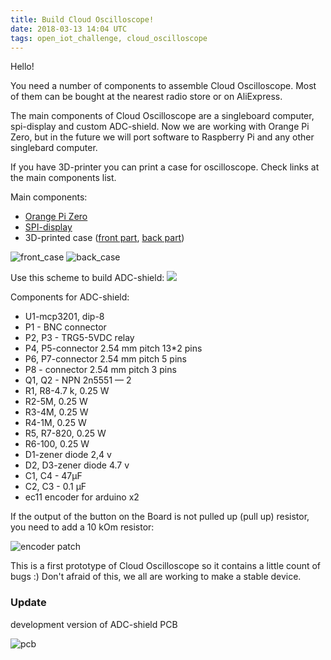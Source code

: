 ```yaml
---
title: Build Cloud Oscilloscope!
date: 2018-03-13 14:04 UTC
tags: open_iot_challenge, cloud_oscilloscope
---
```


Hello!

 You need a number of components to assemble Cloud Oscilloscope. Most of them can be bought at the nearest radio store or on AliExpress. 

The main components of Cloud Oscilloscope are a singleboard computer, spi-display and custom ADC-shield. Now we are working with Orange Pi Zero, but in the future we will port software to Raspberry Pi and any other singlebard computer. 

If you have 3D-printer you can print a case for oscilloscope. Check links at the main components list.

Main components:

* [Orange Pi Zero](https://ru.aliexpress.com/item/Orange-Pi-Zero-H2-Quad-Core-Open-source-256MB-development-board-beyond-Raspberry-Pi/32760774493.html?spm=a2g0s.9042311.0.0.CrCaTH)
* [SPI-display](https://ru.aliexpress.com/item/3-2-Inch-TFT-LCD-Display-Module-Touch-Screen-For-Raspberry-Pi-B-B-A/32628482115.html?ws_ab_test=searchweb0_0,searchweb201602_4_10152_5711320_10151_10065_10344_10068_10342_10343_10340_10341_10543_10084_10083_10618_10307_10301_5711220_5722420_10313_10059_10534_100031_10103_10627_10626_10624_10623_10622_10621_10620_10125,searchweb201603_25,ppcSwitch_5&algo_expid=828ec22e-b776-4c51-a199-00045f8d2efb-0&algo_pvid=828ec22e-b776-4c51-a199-00045f8d2efb&priceBeautifyAB=0)
* 3D-printed case ([front part](https://www.thingiverse.com/thing:2824447), [back part](https://www.thingiverse.com/thing:2824450))

![front_case](https://cdn.thingiverse.com/renders/47/68/ba/2a/ce/ced77617d724da10e00afbfd91e3a640_preview_featured.jpg)
![back_case](https://cdn.thingiverse.com/renders/07/c2/32/0a/93/e18ec2c93dc39543b30bcb98139ae95d_preview_featured.jpg)


Use this scheme to build ADC-shield: 
[<img src="https://dronov.net/images/oscilloscope.jpg">](https://dronov.net/images/oscilloscope.jpg)

Components for ADC-shield:

* U1-mcp3201, dip-8
* P1 - BNC connector
* P2, P3 - TRG5-5VDC relay
* P4, P5-connector 2.54 mm pitch 13*2 pins
* P6, P7-connector 2.54 mm pitch 5 pins
* P8 - connector 2.54 mm pitch 3 pins
* Q1, Q2 - NPN 2n5551 — 2
* R1, R8-4.7 k, 0.25 W
* R2-5M, 0.25 W
* R3-4M, 0.25 W
* R4-1M, 0.25 W
* R5, R7-820, 0.25 W
* R6-100, 0.25 W
* D1-zener diode 2,4 v
* D2, D3-zener diode 4.7 v
* C1, C4 - 47µF
* C2, C3 - 0.1 µF
* ec11 encoder for arduino x2

If the output of the button on the Board is not pulled up (pull up) resistor, you need to add a 10 kOm resistor: 

![encoder patch](https://dronov.net/images/encoder-patch.jpg)

This is a first prototype of Cloud Oscilloscope so it contains a little count of bugs :) Don't afraid of this, we all are working to make a stable device. 

### Update

development version of ADC-shield PCB

![pcb](https://dronov.net/images/osc/oscill.jpg)